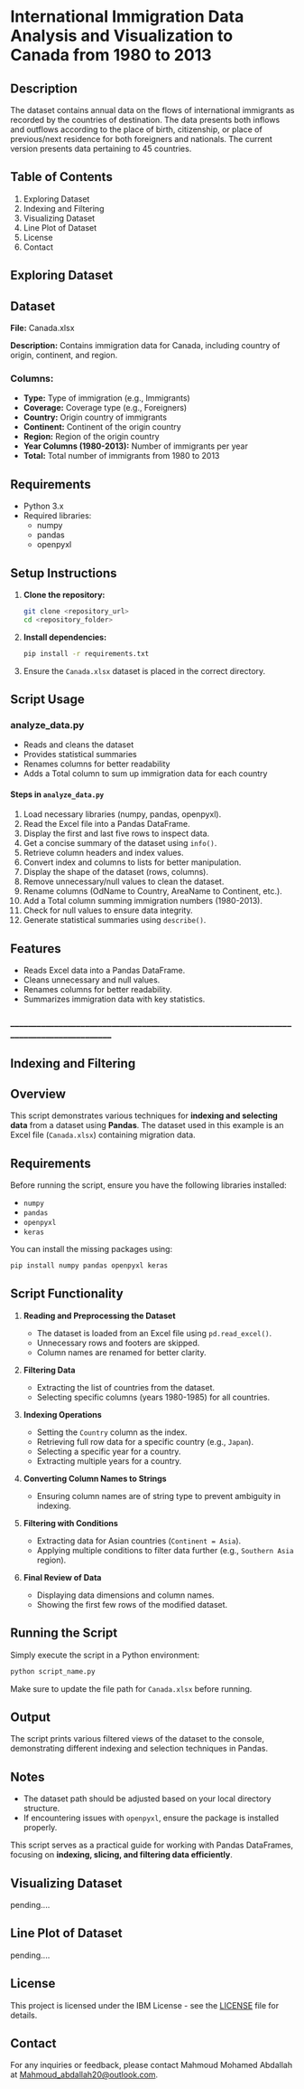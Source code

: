 # International Immigration Data Analysis and Visualization to Canada from 1980 to 2013

## Description
The dataset contains annual data on the flows of international immigrants as recorded by the countries of destination. The data presents both inflows and outflows according to the place of birth, citizenship, or place of previous/next residence for both foreigners and nationals. The current version presents data pertaining to 45 countries.

## Table of Contents
1. Exploring Dataset
2. Indexing and Filtering
3. Visualizing Dataset
4. Line Plot of Dataset
5. License
6. Contact

## Exploring Dataset
## Dataset
**File:** Canada.xlsx

**Description:** Contains immigration data for Canada, including country of origin, continent, and region.

### Columns:
- **Type:** Type of immigration (e.g., Immigrants)
- **Coverage:** Coverage type (e.g., Foreigners)
- **Country:** Origin country of immigrants
- **Continent:** Continent of the origin country
- **Region:** Region of the origin country
- **Year Columns (1980-2013):** Number of immigrants per year
- **Total:** Total number of immigrants from 1980 to 2013

## Requirements
- Python 3.x
- Required libraries:
  - numpy
  - pandas
  - openpyxl

## Setup Instructions
1. **Clone the repository:**
    ```sh
    git clone <repository_url>
    cd <repository_folder>
    ```

2. **Install dependencies:**
    ```sh
    pip install -r requirements.txt
    ```

3. Ensure the `Canada.xlsx` dataset is placed in the correct directory.

## Script Usage

### analyze_data.py
- Reads and cleans the dataset
- Provides statistical summaries
- Renames columns for better readability
- Adds a Total column to sum up immigration data for each country

#### Steps in `analyze_data.py`
1. Load necessary libraries (numpy, pandas, openpyxl).
2. Read the Excel file into a Pandas DataFrame.
3. Display the first and last five rows to inspect data.
4. Get a concise summary of the dataset using `info()`.
5. Retrieve column headers and index values.
6. Convert index and columns to lists for better manipulation.
7. Display the shape of the dataset (rows, columns).
8. Remove unnecessary/null values to clean the dataset.
9. Rename columns (OdName to Country, AreaName to Continent, etc.).
10. Add a Total column summing immigration numbers (1980-2013).
11. Check for null values to ensure data integrity.
12. Generate statistical summaries using `describe()`.

## Features
- Reads Excel data into a Pandas DataFrame.
- Cleans unnecessary and null values.
- Renames columns for better readability.
- Summarizes immigration data with key statistics.
### _______________________________________________________________________________________
## Indexing and Filtering

## Overview
This script demonstrates various techniques for **indexing and selecting data** from a dataset using **Pandas**. The dataset used in this example is an Excel file (`Canada.xlsx`) containing migration data.

## Requirements
Before running the script, ensure you have the following libraries installed:
- `numpy`
- `pandas`
- `openpyxl`
- `keras`

You can install the missing packages using:
```sh
pip install numpy pandas openpyxl keras
```

## Script Functionality
1. **Reading and Preprocessing the Dataset**
   - The dataset is loaded from an Excel file using `pd.read_excel()`.
   - Unnecessary rows and footers are skipped.
   - Column names are renamed for better clarity.

2. **Filtering Data**
   - Extracting the list of countries from the dataset.
   - Selecting specific columns (years 1980-1985) for all countries.

3. **Indexing Operations**
   - Setting the `Country` column as the index.
   - Retrieving full row data for a specific country (e.g., `Japan`).
   - Selecting a specific year for a country.
   - Extracting multiple years for a country.

4. **Converting Column Names to Strings**
   - Ensuring column names are of string type to prevent ambiguity in indexing.

5. **Filtering with Conditions**
   - Extracting data for Asian countries (`Continent = Asia`).
   - Applying multiple conditions to filter data further (e.g., `Southern Asia` region).

6. **Final Review of Data**
   - Displaying data dimensions and column names.
   - Showing the first few rows of the modified dataset.

## Running the Script
Simply execute the script in a Python environment:
```sh
python script_name.py
```
Make sure to update the file path for `Canada.xlsx` before running.

## Output
The script prints various filtered views of the dataset to the console, demonstrating different indexing and selection techniques in Pandas.

## Notes
- The dataset path should be adjusted based on your local directory structure.
- If encountering issues with `openpyxl`, ensure the package is installed properly.

This script serves as a practical guide for working with Pandas DataFrames, focusing on **indexing, slicing, and filtering data efficiently**.

## Visualizing Dataset
pending....
## Line Plot of Dataset
pending....
## License
This project is licensed under the IBM License - see the [LICENSE](https://1drv.ms/b/c/52d0424acc8434f6/EfoB2LBMLllIsL8CcNbGAAIBT8B6VQ_HgJ7_AzA2-nq90Q?e=0TmsS3) file for details.
## Contact
For any inquiries or feedback, please contact Mahmoud Mohamed Abdallah at Mahmoud_abdallah20@outlook.com.
